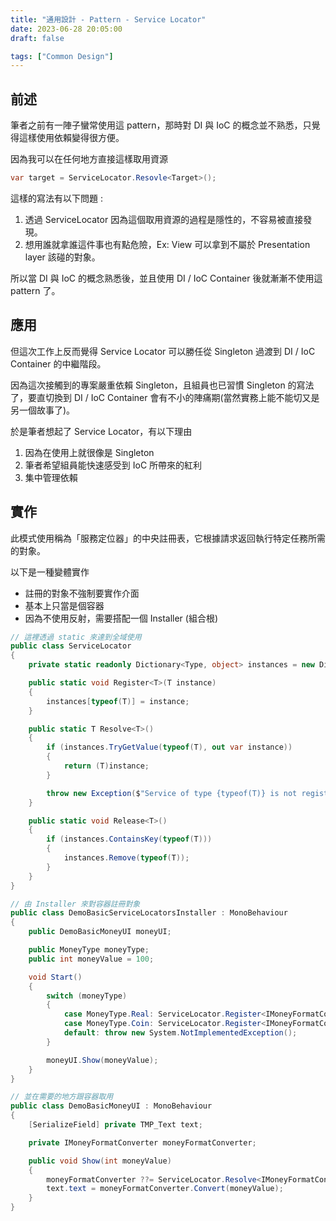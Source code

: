 ```yaml
---
title: "通用設計 - Pattern - Service Locator"
date: 2023-06-28 20:05:00
draft: false

tags: ["Common Design"]
---
```


## 前述

筆者之前有一陣子蠻常使用這 pattern，那時對 DI 與 IoC 的概念並不熟悉，只覺得這樣使用依賴變得很方便。

因為我可以在任何地方直接這樣取用資源
```csharp
var target = ServiceLocator.Resovle<Target>();
```

這樣的寫法有以下問題 :
1. 透過 ServiceLocator 因為這個取用資源的過程是隱性的，不容易被直接發現。
2. 想用誰就拿誰這件事也有點危險，Ex: View 可以拿到不屬於 Presentation layer 該碰的對象。

所以當 DI 與 IoC 的概念熟悉後，並且使用 DI / IoC Container 後就漸漸不使用這 pattern 了。


## 應用

但這次工作上反而覺得 Service Locator 可以勝任從 Singleton 過渡到  DI / IoC Container 的中繼階段。

因為這次接觸到的專案嚴重依賴 Singleton，且組員也已習慣 Singleton 的寫法了，要直切換到  DI / IoC Container 會有不小的陣痛期(當然實務上能不能切又是另一個故事了)。

於是筆者想起了 Service Locator，有以下理由
1. 因為在使用上就很像是 Singleton
2. 筆者希望組員能快速感受到 IoC 所帶來的紅利
3. 集中管理依賴

## 實作

此模式使用稱為「服務定位器」的中央註冊表，它根據請求返回執行特定任務所需的對象。

以下是一種變體實作
- 註冊的對象不強制要實作介面
- 基本上只當是個容器
- 因為不使用反射，需要搭配一個 Installer (組合根)

```csharp
// 這裡透過 static 來達到全域使用
public class ServiceLocator
{
    private static readonly Dictionary<Type, object> instances = new Dictionary<Type, object>();

    public static void Register<T>(T instance)
    {
        instances[typeof(T)] = instance;
    }

    public static T Resolve<T>()
    {
        if (instances.TryGetValue(typeof(T), out var instance))
        {
            return (T)instance;
        }

        throw new Exception($"Service of type {typeof(T)} is not registered.");
    }

    public static void Release<T>()
    {
        if (instances.ContainsKey(typeof(T)))
        {
            instances.Remove(typeof(T));
        }
    }
}
```

```csharp
// 由 Installer 來對容器註冊對象
public class DemoBasicServiceLocatorsInstaller : MonoBehaviour
{
    public DemoBasicMoneyUI moneyUI;

    public MoneyType moneyType;
    public int moneyValue = 100;

    void Start()
    {
        switch (moneyType)
        {
            case MoneyType.Real: ServiceLocator.Register<IMoneyFormatConverter>(new RealMoneyFormatConverter()); break;
            case MoneyType.Coin: ServiceLocator.Register<IMoneyFormatConverter>(new CoinMoneyFormatConverter()); break;
            default: throw new System.NotImplementedException();
        }

        moneyUI.Show(moneyValue);
    }
}
```

```csharp
// 並在需要的地方跟容器取用
public class DemoBasicMoneyUI : MonoBehaviour
{
    [SerializeField] private TMP_Text text;

    private IMoneyFormatConverter moneyFormatConverter;

    public void Show(int moneyValue)
    {
        moneyFormatConverter ??= ServiceLocator.Resolve<IMoneyFormatConverter>();
        text.text = moneyFormatConverter.Convert(moneyValue);
    }
}
```
